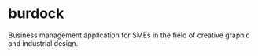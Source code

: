 # burdock
Business management application for SMEs in the field of creative graphic and industrial design.
